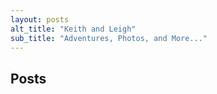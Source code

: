 ```yaml
---
layout: posts
alt_title: "Keith and Leigh"
sub_title: "Adventures, Photos, and More..."
---
```


## Posts
